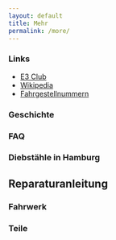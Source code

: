 ```yaml
---
layout: default
title: Mehr
permalink: /more/
---
```


### Links
* [E3 Club](http://bmw-e3-club.de/)
* [Wikipedia](https://de.wikipedia.org/wiki/BMW_E3)
* [Fahrgestellnummern](http://bmw-e3-club.de/fahrgestellnummern/)

### Geschichte

### FAQ

### Diebstähle in Hamburg

## Reparaturanleitung

### Fahrwerk
### Teile
